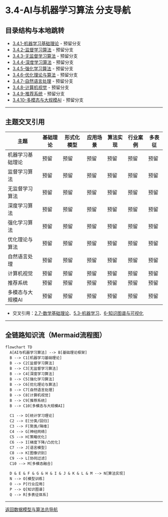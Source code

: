 # 3.4-AI与机器学习算法 分支导航

## 目录结构与本地跳转

- [3.4.1-机器学习基础理论](3.4.1-机器学习基础理论.md) - 预留分支
- [3.4.2-监督学习算法](3.4.2-监督学习算法.md) - 预留分支
- [3.4.3-无监督学习算法](3.4.3-无监督学习算法.md) - 预留分支
- [3.4.4-深度学习算法](3.4.4-深度学习算法.md) - 预留分支
- [3.4.5-强化学习算法](3.4.5-强化学习算法.md) - 预留分支
- [3.4.6-优化理论与算法](3.4.6-优化理论与算法.md) - 预留分支
- [3.4.7-自然语言处理](3.4.7-自然语言处理.md) - 预留分支
- [3.4.8-计算机视觉](3.4.8-计算机视觉.md) - 预留分支
- [3.4.9-推荐系统](3.4.9-推荐系统.md) - 预留分支
- [3.4.10-多模态与大规模AI](3.4.10-多模态与大规模AI.md) - 预留分支

---

## 主题交叉引用

| 主题      | 基础理论 | 形式化模型 | 应用场景 | 算法实现 | 行业案例 | 多表征 |
|-----------|----------|------------|----------|----------|----------|--------|
| 机器学习基础理论| 预留 | 预留       | 预留     | 预留     | 预留     | 预留   |
| 监督学习算法| 预留   | 预留       | 预留     | 预留     | 预留     | 预留   |
| 无监督学习算法| 预留 | 预留       | 预留     | 预留     | 预留     | 预留   |
| 深度学习算法| 预留   | 预留       | 预留     | 预留     | 预留     | 预留   |
| 强化学习算法| 预留   | 预留       | 预留     | 预留     | 预留     | 预留   |
| 优化理论与算法| 预留 | 预留       | 预留     | 预留     | 预留     | 预留   |
| 自然语言处理| 预留   | 预留       | 预留     | 预留     | 预留     | 预留   |
| 计算机视觉| 预留     | 预留       | 预留     | 预留     | 预留     | 预留   |
| 推荐系统  | 预留     | 预留       | 预留     | 预留     | 预留     | 预留   |
| 多模态与大规模AI| 预留 | 预留       | 预留     | 预留     | 预留     | 预留   |

- 交叉引用：[2.7-数学基础理论](../../../2-形式科学理论/2.7-数学基础理论/README.md)、[5.3-机器学习](../../../5-行业应用与场景/5.3-机器学习/README.md)、[6-知识图谱与可视化](../../../6-知识图谱与可视化/README.md)

---

## 全链路知识流（Mermaid流程图）

```mermaid
flowchart TD
  A[AI与机器学习算法] --> B[基础理论框架]
  B --> C1[机器学习基础理论]
  B --> C2[监督学习算法]
  B --> C3[无监督学习算法]
  B --> C4[深度学习算法]
  B --> C5[强化学习算法]
  B --> C6[优化理论与算法]
  B --> C7[自然语言处理]
  B --> C8[计算机视觉]
  B --> C9[推荐系统]
  B --> C10[多模态与大规模AI]
  
  C1 --> D[统计学习理论]
  C2 --> E[分类/回归]
  C3 --> F[聚类/降维]
  C4 --> G[神经网络]
  C5 --> H[策略优化]
  C6 --> I[梯度下降/凸优化]
  C7 --> J[语言模型]
  C8 --> K[图像识别]
  C9 --> L[协同过滤]
  C10 --> M[多模态融合]
  
  D & E & F & G & H & I & J & K & L & M --> N[算法实现]
  N --> O[模型训练]
  O --> P[行业应用]
  P --> Q[知识图谱]
  Q --> R[多表征体系]
```

---

[返回数据模型与算法总导航](../README.md)
